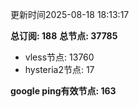 更新时间2025-08-18 18:13:17

**总订阅: 188**
**总节点: 37785**
- vless节点: 13760
- hysteria2节点: 17

**google ping有效节点: 163**
